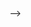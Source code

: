 <!-- <h1 align="center"> 안녕하세요, 백엔드 개발자 '강두연' 입니다. </h3> -->
<!-- 
<h3 align="center"> 🖥 Tech Stack </h3>

<p align="center">
  <img src="https://img.shields.io/badge/HTML-e6c900?style=flat-square&logo=HTML5&logoColor=white"/></a>&nbsp 
  <img src="https://img.shields.io/badge/CSS-e6c900?style=flat-square&logo=css3&logoColor=white"/></a>&nbsp 
  <img src="https://img.shields.io/badge/Javascript-e6c900?style=flat-square&logo=javascript&logoColor=white"/></a>&nbsp 
  <img src="https://img.shields.io/badge/TypeScript-e6c900?style=flat-square&logo=TypeScript&logoColor=white"/></a>&nbsp
  <img src="https://img.shields.io/badge/Angular-e6c900?style=flat-square&logo=Angular&logoColor=white"/></a>&nbsp
  <br>
  <img src="https://img.shields.io/badge/Python-092E20?style=flat-square&logo=Python&logoColor=white"/></a>&nbsp 
  <img src="https://img.shields.io/badge/Django-092E20?style=flat-square&logo=Django&logoColor=white"/></a>&nbsp
  <img src="https://img.shields.io/badge/Node.js-092E20?style=flat-square&logo=Node.js&logoColor=white"/></a>&nbsp
  <br>
  <img src="https://img.shields.io/badge/MySQL-00c5b5?style=flat-square&logo=MySql&logoColor=white"/></a>&nbsp 
  <img src="https://img.shields.io/badge/MongoDB-00c5b5?style=flat-square&logo=MongoDB&logoColor=white"/></a>&nbsp 
  <img src="https://img.shields.io/badge/AWS-00c5b5?style=flat-square&logo=amazon-aws&logoColor=white"/></a>&nbsp
  <img src="https://img.shields.io/badge/Docker-00c5b5?style=flat-square&logo=Docker&logoColor=white"/></a>&nbsp
</p><br> -->
<!-- [![My GitHub Stats](https://github-readme-stats.vercel.app/api/?username=dooyeonk&count_private=true&theme=tokyonight&showicons=true)]() -->

<br>

<!-- [![My GitHub Language Stats](https://github-readme-stats.vercel.app/api/top-langs/?username=dooyeonk&langs_count=5&theme=tokyonight)]() -->

<p align="left">
<!--   <a href="https://velog.io/@dooyeonk"><img src="https://img.shields.io/badge/Tech%20Blog-11B48A?style=flat-square&logo=Vimeo&logoColor=white&link=https://velog.io/@dooyeonk"/></a>&nbsp -->
<!--   <a href="https://www.instagram.com/dooyeonk_95/"><img src="https://img.shields.io/badge/Instagram-E4405F?style=flat-square&logo=Instagram&logoColor=white&link=https://www.instagram.com/dooyeonk_95/"/></a>&nbsp
  <a href="mailto:dyhouse0517@gmail.com"><img src="https://img.shields.io/badge/Gmail-d14836?style=flat-square&logo=Gmail&logoColor=white&link=dyhouse0517@gmail.com"/></a>
<!--   <a href="https://www.canva.com/design/DAEPvmbP0Ec/flLa1j7dk3zqx-RXWGF2kA/view?utm_content=DAEPvmbP0Ec&utm_campaign=designshare&utm_medium=link&utm_source=sharebutton"><img src="https://img.shields.io/badge/RESUME-11B48A?style=flat-square&logo=Read%20the%20Docs&logoColor=white&link=https://www.canva.com/design/DAEPvmbP0Ec/flLa1j7dk3zqx-RXWGF2kA/view?utm_content=DAEPvmbP0Ec&utm_campaign=designshare&utm_medium=link&utm_source=sharebutton"/></a>&nbsp -->
</p> -->
<!--
**dooyeonk/dooyeonk** is a ✨ _special_ ✨ repository because its `README.md` (this file) appears on your GitHub profile.

Here are some ideas to get you started:

- 🔭 I’m currently working on ...
- 🌱 I’m currently learning ...
- 👯 I’m looking to collaborate on ...
- 🤔 I’m looking for help with ...
- 💬 Ask me about ...
- 📫 How to reach me: ...
- 😄 Pronouns: ...
- ⚡ Fun fact: ...
-->
